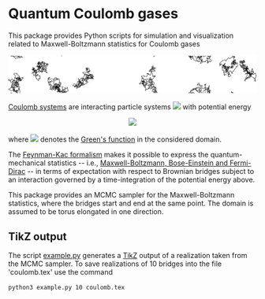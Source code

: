 # Quantum Coulomb gases
This package provides Python scripts for simulation and visualization related to Maxwell-Boltzmann statistics for Coulomb gases

<p align="center">
<img src="jellium.png" /></a>
</p>

[Coulomb systems](https://arxiv.org/abs/1712.04095) are interacting particle systems <img src="http://latex.codecogs.com/gif.latex?$\{x_1,\ldots,x_N\}$" /> with potential energy

<p align="center">
<img src="http://latex.codecogs.com/gif.latex?$$\sum_{i<j}g(x_i-x_j),$$" />
</p>

where <img src="http://latex.codecogs.com/gif.latex?$g$" /> denotes the [Green's function](https://en.wikipedia.org/wiki/Green%27s_function) in the considered domain.

The [Feynman-Kac formalism](https://arxiv.org/pdf/math-ph/0605002.pdf) makes it possible to express the quantum-mechanical statistics -- i.e., [Maxwell-Boltzmann, Bose-Einstein and Fermi-Dirac](http://ajm.asj-oa.am/578/4/AJMThesis8.pdf) -- in terms of expectation with respect to Brownian bridges subject to an interaction governed by a time-integration of the potential energy above. 

This package provides an MCMC sampler for the Maxwell-Boltzmann statistics, where the bridges start and end at the same point. The domain is assumed to be torus elongated in one direction.

## TikZ output
The script [example.py](./example.py) generates a [TikZ](http://www.texample.net/tikz/) output of a realization taken from the MCMC sampler. To save realizations of 10 bridges into the file 'coulomb.tex' use the command

```sh
python3 example.py 10 coulomb.tex
```
